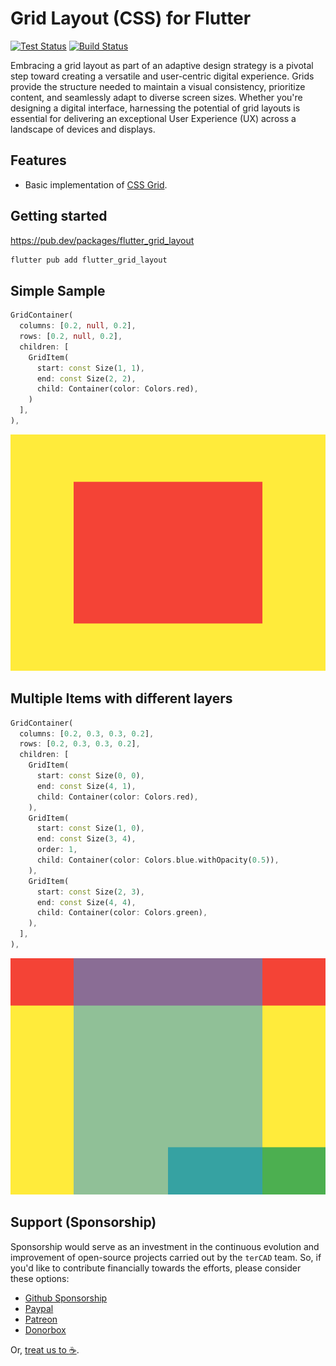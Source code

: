 # Grid Layout (CSS) for Flutter

[![Test Status](https://github.com/lyskouski/flutter_grid_layout/actions/workflows/test.yml/badge.svg)](https://github.com/lyskouski/flutter_grid_layout/actions/workflows/test.yml)
[![Build Status](https://github.com/lyskouski/flutter_grid_layout/actions/workflows/build.yml/badge.svg)](https://github.com/lyskouski/flutter_grid_layout/actions/workflows/build.yml)

Embracing a grid layout as part of an adaptive design strategy is a pivotal step toward creating a versatile and 
user-centric digital experience. Grids provide the structure needed to maintain a visual consistency, prioritize content, 
and seamlessly adapt to diverse screen sizes. Whether you're designing a digital interface, harnessing the potential of 
grid layouts is essential for delivering an exceptional User Experience (UX) across a landscape of devices 
and displays.

## Features

- Basic implementation of [CSS Grid](https://css-tricks.com/snippets/css/complete-guide-grid/).

## Getting started
https://pub.dev/packages/flutter_grid_layout

```bash
flutter pub add flutter_grid_layout
```

## Simple Sample

```dart
GridContainer(
  columns: [0.2, null, 0.2],
  rows: [0.2, null, 0.2],
  children: [
    GridItem(
      start: const Size(1, 1),
      end: const Size(2, 2),
      child: Container(color: Colors.red),
    )
  ],
),
```

![Centered Item](https://raw.githubusercontent.com/lyskouski/flutter_grid_layout/main/test/src/grid_container_test.dart.1.png)

## Multiple Items with different layers

```dart
GridContainer(
  columns: [0.2, 0.3, 0.3, 0.2],
  rows: [0.2, 0.3, 0.3, 0.2],
  children: [
    GridItem(
      start: const Size(0, 0),
      end: const Size(4, 1),
      child: Container(color: Colors.red),
    ),
    GridItem(
      start: const Size(1, 0),
      end: const Size(3, 4),
      order: 1,
      child: Container(color: Colors.blue.withOpacity(0.5)),
    ),
    GridItem(
      start: const Size(2, 3),
      end: const Size(4, 4),
      child: Container(color: Colors.green),
    ),
  ],
),
```

![Multiple Items](https://raw.githubusercontent.com/lyskouski/flutter_grid_layout/main/test/src/grid_container_test.dart.2.png)

## Support (Sponsorship)

Sponsorship would serve as an investment in the continuous evolution and improvement of open-source projects carried 
out by the `terCAD` team. So, if you'd like to contribute financially towards the efforts, please consider these options:

* [Github Sponsorship](https://github.com/users/lyskouski/sponsorship)
* [Paypal](https://www.paypal.me/terCAD)
* [Patreon](https://www.patreon.com/terCAD)
* [Donorbox](https://donorbox.org/tercad)

Or, [treat us to :coffee:](https://www.buymeacoffee.com/lyskouski).
